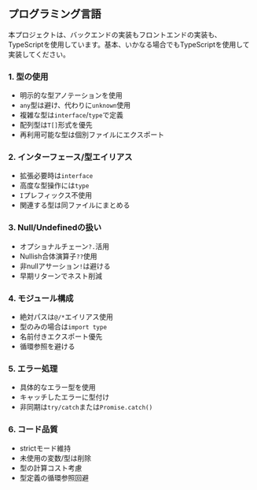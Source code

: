 ## プログラミング言語
本プロジェクトは、バックエンドの実装もフロントエンドの実装も、TypeScriptを使用しています。基本、いかなる場合でもTypeScriptを使用して実装してください。

### 1. 型の使用

- 明示的な型アノテーションを使用
- `any`型は避け、代わりに`unknown`使用
- 複雑な型は`interface`/`type`で定義
- 配列型は`T[]`形式を優先
- 再利用可能な型は個別ファイルにエクスポート

### 2. インターフェース/型エイリアス

- 拡張必要時は`interface`
- 高度な型操作には`type`
- `I`プレフィックス不使用
- 関連する型は同ファイルにまとめる

### 3. Null/Undefinedの扱い

- オプショナルチェーン`?.`活用
- Nullish合体演算子`??`使用
- 非nullアサーション`!`は避ける
- 早期リターンでネスト削減

### 4. モジュール構成

- 絶対パスは`@/*`エイリアス使用
- 型のみの場合は`import type`
- 名前付きエクスポート優先
- 循環参照を避ける

### 5. エラー処理

- 具体的なエラー型を使用
- キャッチしたエラーに型付け
- 非同期は`try/catch`または`Promise.catch()`

### 6. コード品質

- strictモード維持
- 未使用の変数/型は削除
- 型の計算コスト考慮
- 型定義の循環参照回避

